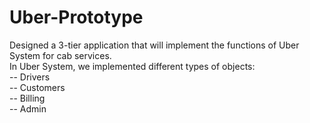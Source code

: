 # Uber-Prototype

Designed a 3-tier application that will implement the functions of Uber System for cab services.<br>
In Uber System, we implemented different types of objects:<br>
-- Drivers<br>
-- Customers<br>
-- Billing<br>
-- Admin<br>

